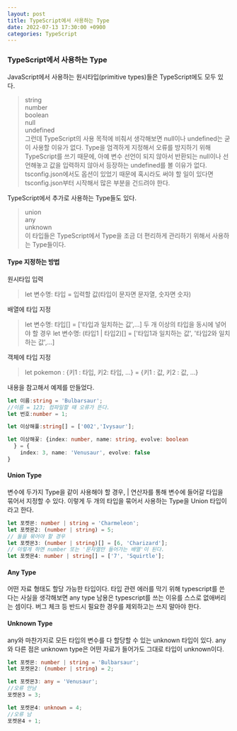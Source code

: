 ```yaml
---
layout: post
title: TypeScript에서 사용하는 Type
date: 2022-07-13 17:30:00 +0900
categories: TypeScript
---
```

### TypeScript에서 사용하는 Type
JavaScript에서 사용하는 원시타입(primitive types)들은 TypeScript에도 모두 있다.
>string    
>number    
>boolean    
>null    
>undefined    
그런데 TypeScript의 사용 목적에 비춰서 생각해보면 null이나 undefined는 굳이 사용할 이유가 없다. Type을 엄격하게 지정해서 오류를 방지하기 위해 TypeScript를 쓰기 때문에, 아예 변수 선언이 되지 않아서 반환되는 null이나 선언해놓고 값을 입력하지 않아서 등장하는 undefined를 볼 이유가 없다. tsconfig.json에서도 옵션이 있었기 때문에 혹시라도 써야 할 일이 있다면 tsconfig.json부터 시작해서 많은 부분을 건드려야 한다.

TypeScript에서 추가로 사용하는 Type들도 있다.
>union    
>any    
>unknown    
이 타입들은 TypeScript에서 Type을 조금 더 편리하게 관리하기 위해서 사용하는 Type들이다.

#### Type 지정하는 방법
원시타입 입력
> let 변수명: 타입 = 입력할 값(타입이 문자면 문자열, 숫자면 숫자)

배열에 타입 지정
> let 변수명: 타입[] = ['타입과 일치하는 값',...]
두 개 이상의 타입을 동시에 넣어야 할 경우
> let 변수명: (타입1 | 타입2)[] = ['타입1과 일치하는 값', '타입2와 일치하는 값',...]

객체에 타입 지정
> let pokemon : {키1 : 타입, 키2: 타입, ...} = {키1 : 값, 키2 : 값, ...}

내용을 참고해서 예제를 만들었다.

```TypeScript
let 이름:string = 'Bulbarsaur';
//이름 = 123; 컴파일할 때 오류가 뜬다.
let 번호:number = 1;

let 이상해풀:string[] = ['002','Ivysaur'];

let 이상해꽃: {index: number, name: string, evolve: boolean
  } = { 
    index: 3, name: 'Venusaur', evolve: false
}
```

#### Union Type
변수에 두가지 Type을 같이 사용해야 할 경우, | 연산자를 통해 변수에 들어갈 타입을 묶어서 지정할 수 있다. 이렇게 두 개의 타입을 묶어서 사용하는 Type을 Union 타입이라고 한다.

```TypeScript
let 포켓몬: number | string = 'Charmeleon';
let 포켓몬2: (number | string) = 5;
// 둘을 묶어야 할 경우
let 포켓몬3: (number | string)[] = [6, 'Charizard'];
// 이렇게 하면 number 또는 '문자열만 들어가는 배열'이 된다.
let 포켓몬4: number | string[] = ['7', 'Squirtle'];
```

#### Any Type
어떤 자료 형태도 할당 가능한 타입이다. 타입 관련 에러를 막기 위해 typescript를 쓴다는 사실을 생각해보면 any type 남용은 typescript를 쓰는 이유를 스스로 없애버리는 셈이다. 버그 체크 등 반드시 필요한 경우를 제외하고는 쓰지 말아야 한다.

#### Unknown Type
any와 마찬가지로 모든 타입의 변수를 다 할당할 수 있는 unknown 타입이 있다. any와 다른 점은 unknown type은 어떤 자료가 들어가도 그대로 타입이 unknown이다.

```TypeScript
let 포켓몬: number | string = 'Bulbarsaur';
let 포켓몬2: (number | string) = 2;

let 포켓몬3: any = 'Venusaur';
//오류 안남
포켓몬3 = 3;

let 포켓몬4: unknown = 4;
//오류 남
포켓몬4 + 1;
```